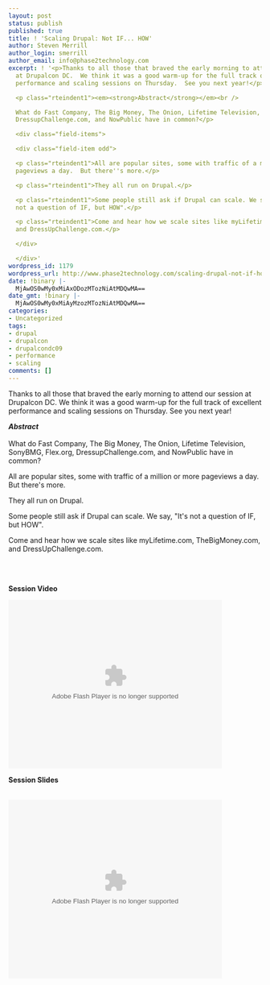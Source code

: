 ```yaml
---
layout: post
status: publish
published: true
title: ! 'Scaling Drupal: Not IF... HOW'
author: Steven Merrill
author_login: smerrill
author_email: info@phase2technology.com
excerpt: ! '<p>Thanks to all those that braved the early morning to attend our session
  at Drupalcon DC.  We think it was a good warm-up for the full track of excellent
  performance and scaling sessions on Thursday.  See you next year!</p>

  <p class="rteindent1"><em><strong>Abstract</strong></em><br />

  What do Fast Company, The Big Money, The Onion, Lifetime Television, SonyBMG, Flex.org,
  DressupChallenge.com, and NowPublic have in common?</p>

  <div class="field-items">

  <div class="field-item odd">

  <p class="rteindent1">All are popular sites, some with traffic of a million or more
  pageviews a day.  But there''s more.</p>

  <p class="rteindent1">They all run on Drupal.</p>

  <p class="rteindent1">Some people still ask if Drupal can scale. We say, "It''s
  not a question of IF, but HOW".</p>

  <p class="rteindent1">Come and hear how we scale sites like myLifetime.com, TheBigMoney.com,
  and DressUpChallenge.com.</p>

  </div>

  </div>'
wordpress_id: 1179
wordpress_url: http://www.phase2technology.com/scaling-drupal-not-if-how/
date: !binary |-
  MjAwOS0wMy0xMiAxODozMTozNiAtMDQwMA==
date_gmt: !binary |-
  MjAwOS0wMy0xMiAyMzozMTozNiAtMDQwMA==
categories:
- Uncategorized
tags:
- drupal
- drupalcon
- drupalcondc09
- performance
- scaling
comments: []
---
```

<p>Thanks to all those that braved the early morning to attend our session at Drupalcon DC.  We think it was a good warm-up for the full track of excellent performance and scaling sessions on Thursday.  See you next year!</p></p>
<p class="rteindent1"><em><strong>Abstract</strong></em><br /><br />
What do Fast Company, The Big Money, The Onion, Lifetime Television, SonyBMG, Flex.org, DressupChallenge.com, and NowPublic have in common?</p></p>
<div class="field-items">
<div class="field-item odd">
<p class="rteindent1">All are popular sites, some with traffic of a million or more pageviews a day.  But there's more.</p></p>
<p class="rteindent1">They all run on Drupal.</p></p>
<p class="rteindent1">Some people still ask if Drupal can scale. We say, "It's not a question of IF, but HOW".</p></p>
<p class="rteindent1">Come and hear how we scale sites like myLifetime.com, TheBigMoney.com, and DressUpChallenge.com.</p><br />
</div><br />
</div></p>
<p><!--break--></p></p>
<p><strong>Session Video</strong></p></p>
<p><embed type="application/x-shockwave-flash" allowfullscreen="true" allowscriptaccess="always" width="425" height="335" src="http://www.archive.org/flow/flowplayer.commercial-3.0.5.swf" w3c="true" flashvars="config={"key":"#$b6eb72a0f2f1e29f3d4","playlist":[{"url":"http://www.archive.org/download/ScalingDrupalNotIf...how/format=Thumbnail?.jpg","autoPlay":true,"scaling":"fit"},{"url":"http://www.archive.org/download/ScalingDrupalNotIf...how/ScalingDrupalNotIfHow.mp4","accelerated":true,"scaling":"fit","autoPlay":false,"provider":"h264streaming"}],"clip":{"accelerated":true,"scaling":"fit","autoPlay":false,"provider":"h264streaming"},"canvas":{"backgroundColor":"0x000000","backgroundGradient":"none"},"plugins":{"audio":{"url":"http://www.archive.org/flow/flowplayer.audio-3.0.3-dev.swf"},"controls":{"gloss":"high","backgroundColor":"0x000000","backgroundGradient":"medium","sliderColor":"0x777777","progressColor":"0x777777","timeColor":"0xeeeeee","durationColor":"0x01DAFF","buttonColor":"0x333333","buttonOverColor":"0x505050","playlist":false,"fullscreen":true},"h264streaming":{"url":"http://www.archive.org/flow/flowplayer.h264streaming-3.0.5.swf"}},"contextMenu":[{"Item ScalingDrupalNotIf...how at archive.org":"function()"},"-","Flowplayer 3.0.5"]}"></embed></p></p>
<p><strong>Session Slides</strong></p><br />
<object width="425" height="355" style="margin: 0px;"><param name="movie" value="http://static.slideshare.net/swf/ssplayer2.swf?doc=scaling-090312151011-phpapp01&stripped_title=scaling-drupal-not-if-how" /><param name="allowFullScreen" value="true" /><param name="allowScriptAccess" value="always" /><embed width="425" height="355" src="http://static.slideshare.net/swf/ssplayer2.swf?doc=scaling-090312151011-phpapp01&stripped_title=scaling-drupal-not-if-how" type="application/x-shockwave-flash" allowscriptaccess="always" allowfullscreen="true"></embed></object></p>
<p> </p></p>
